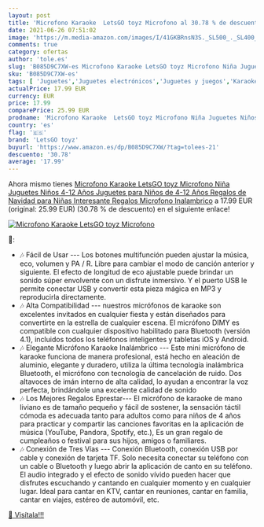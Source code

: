 ```yaml
---
layout: post
title: 'Microfono Karaoke  LetsGO toyz Microfono al 30.78 % de descuento'
date: 2021-06-26 07:51:02
image: 'https://m.media-amazon.com/images/I/41GKBRnsN3S._SL500_._SL400_.jpg'
comments: true
category: ofertas
author: 'tole.es'
slug: 'B085D9C7XW-es Microfono Karaoke LetsGO toyz Microfono Niña Juguetes...'
sku: 'B085D9C7XW-es'
tags: [ 'Juguetes','Juguetes electrónicos','Juguetes y juegos','Karaokes para niños','letsgo toyz','navidad', ]
actualPrice: 17.99 EUR
currency: EUR
price: 17.99
comparePrice: 25.99 EUR
prodname: 'Microfono Karaoke  LetsGO toyz Microfono Niña Juguetes Niños 4-12 Años Juguetes para Niños de 4-12 Años Regalos de Navidad para Niñas Interesante Regalos Microfono Inalambrico'
country: 'es'
flag: '🇪🇸'
brand: 'LetsGO toyz'
buyurl: 'https://www.amazon.es/dp/B085D9C7XW/?tag=tolees-21'
descuento: '30.78'
average: '17.99'
---
```


Ahora mismo tienes [Microfono Karaoke  LetsGO toyz Microfono Niña Juguetes Niños 4-12 Años Juguetes para Niños de 4-12 Años Regalos de Navidad para Niñas Interesante Regalos Microfono Inalambrico](https://www.amazon.es/dp/B085D9C7XW/?tag=tolees-21) a 17.99 EUR (original: 25.99 EUR) (30.78 %  de descuento) en el siguiente enlace!

[![Microfono Karaoke  LetsGO toyz Microfono](https://m.media-amazon.com/images/I/41GKBRnsN3S._SL500_._SL400_.jpg)](https://www.amazon.es/dp/B085D9C7XW/?tag=tolees-21)

🔎:

- 🎶 Fácil de Usar --- Los botones multifunción pueden ajustar la música, eco, volumen y PA / R. Libre para cambiar el modo de canción anterior y siguiente. El efecto de longitud de eco ajustable puede brindar un sonido súper envolvente con un disfrute inmersivo. Y el puerto USB le permite conectar USB y convertir esta pieza mágica en MP3 y reproducirla directamente.
- 🎶 Alta Compatibilidad --- nuestros micrófonos de karaoke son excelentes invitados en cualquier fiesta y están diseñados para convertirte en la estrella de cualquier escena. El micrófono DIMY es compatible con cualquier dispositivo habilitado para Bluetooth (versión 4.1), incluidos todos los teléfonos inteligentes y tabletas iOS y Android.
- 🎶 Elegante Micrófono Karaoke Inalámbrico --- Este mini micrófono de karaoke funciona de manera profesional, está hecho en aleación de aluminio, elegante y duradero, utiliza la última tecnología inalámbrica Bluetooth, el micrófono con tecnología de cancelación de ruido. Dos altavoces de imán interno de alta calidad, lo ayudan a encontrar la voz perfecta, brindándole una excelente calidad de sonido
- 🎶 Los Mejores Regalos Eprestar--- El micrófono de karaoke de mano liviano es de tamaño pequeño y fácil de sostener, la sensación táctil cómoda es adecuada tanto para adultos como para niños de 4 años para practicar y compartir las canciones favoritas en la aplicación de música (YouTube, Pandora, Spotify, etc.), Es un gran regalo de cumpleaños o festival para sus hijos, amigos o familiares.
- 🎶 Conexión de Tres Vías --- Conexión Bluetooth, conexión USB por cable y conexión de tarjeta TF. Solo necesita conectar su teléfono con un cable o Bluetooth y luego abrir la aplicación de canto en su teléfono. El audio integrado y el efecto de sonido vívido pueden hacer que disfrutes escuchando y cantando en cualquier momento y en cualquier lugar. Ideal para cantar en KTV, cantar en reuniones, cantar en familia, cantar en viajes, estéreo de automóvil, etc.

[🛒 Visítala!!!](https://www.amazon.es/dp/B085D9C7XW/?tag=tolees-21)
